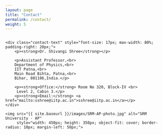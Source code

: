 ```yaml
---
layout: page
title: "Contact"
permalink: /contact/
weight: 5
---
```


<div class="contact-container" style="display: flex; justify-content: center; align-items: center;">

    <div class="contact-text" style="font-size: 17px; max-width: 80%; padding-right: 20px;">
        <p><strong>Dr. Shivangi Shree</strong></p>

        <p>Assistant Professor,<br>
        Department of Physics,<br>
        IIT Patna,<br>
        Main Road Bihta, Patna,<br>
        Bihar, 801106,India.</p>

        <p><strong>Office:</strong> Room No 320, Block-IV <br>
         Level 2, Cabin 3.</p>
        <p><strong>Email:</strong> <a href="mailto:sshree@iitp.ac.in">sshree@iitp.ac.in</a></p>
    </div>

    <img src="{{ site.baseurl }}/images/SRM-AP-photo.jpg" alt="SRM University - AP" 
         style="width: 450px; height: 350px; object-fit: cover; border-radius: 10px; margin-left: 50px;">
</div>
